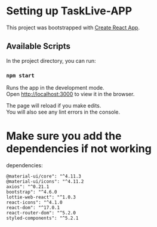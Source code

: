 # Setting up TaskLive-APP

This project was bootstrapped with [Create React App](https://github.com/facebook/create-react-app).

## Available Scripts

In the project directory, you can run:

### `npm start`

Runs the app in the development mode.\
Open [http://localhost:3000](http://localhost:3000) to view it in the browser.

The page will reload if you make edits.\
You will also see any lint errors in the console.


# Make sure you add the dependencies if not working

dependencies: 

    @material-ui/core": "^4.11.3
    @material-ui/icons": "^4.11.2
    axios": "^0.21.1
    bootstrap": "^4.6.0
    lottie-web-react": "^1.0.3
    react-icons": "^4.1.0
    react-dom": "^17.0.1
    react-router-dom": "^5.2.0
    styled-components": "^5.2.1
